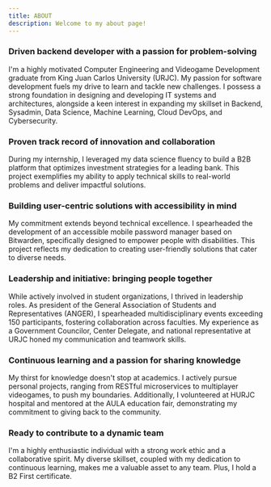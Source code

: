 ```yaml
---
title: ABOUT
description: Welcome to my about page!
---
```


### Driven backend developer with a passion for problem-solving

I'm a highly motivated Computer Engineering and Videogame Development graduate from King Juan Carlos University (URJC). My passion for software development fuels my drive to learn and tackle new challenges. I possess a strong foundation in designing and developing IT systems and architectures, alongside a keen interest in expanding my skillset in Backend, Sysadmin, Data Science, Machine Learning, Cloud DevOps, and Cybersecurity.

### Proven track record of innovation and collaboration

During my internship, I leveraged my data science fluency to build a B2B platform that optimizes investment strategies for a leading bank. This project exemplifies my ability to apply technical skills to real-world problems and deliver impactful solutions.

### Building user-centric solutions with accessibility in mind

My commitment extends beyond technical excellence. I spearheaded the development of an accessible mobile password manager based on Bitwarden, specifically designed to empower people with disabilities. This project reflects my dedication to creating user-friendly solutions that cater to diverse needs.

### Leadership and initiative: bringing people together

While actively involved in student organizations, I thrived in leadership roles. As president of the General Association of Students and Representatives (ANGER), I spearheaded multidisciplinary events exceeding 150 participants, fostering collaboration across faculties. My experience as a Government Councilor, Center Delegate, and national representative at URJC honed my communication and teamwork skills.

### Continuous learning and a passion for sharing knowledge

My thirst for knowledge doesn't stop at academics. I actively pursue personal projects, ranging from RESTful microservices to multiplayer videogames, to push my boundaries. Additionally, I volunteered at HURJC hospital and mentored at the AULA education fair, demonstrating my commitment to giving back to the community.

### Ready to contribute to a dynamic team

I'm a highly enthusiastic individual with a strong work ethic and a collaborative spirit.  My diverse skillset, coupled with my dedication to continuous learning, makes me a valuable asset to any team. Plus, I hold a B2 First certificate.
